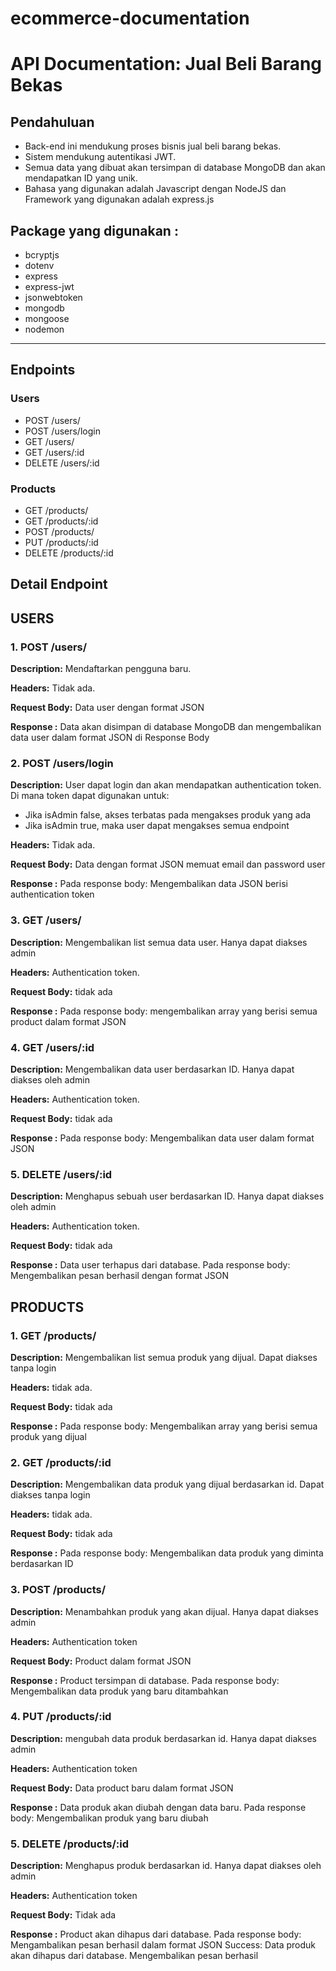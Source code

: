 # ecommerce-documentation

# API Documentation: Jual Beli Barang Bekas

## Pendahuluan
- Back-end ini mendukung proses bisnis jual beli barang bekas. 
- Sistem mendukung autentikasi JWT.
- Semua data yang dibuat akan tersimpan di database MongoDB dan akan mendapatkan ID yang unik.
- Bahasa yang digunakan adalah Javascript dengan NodeJS dan Framework yang digunakan adalah express.js

## Package yang digunakan : 
- bcryptjs
- dotenv
- express
- express-jwt
- jsonwebtoken
- mongodb
- mongoose
- nodemon

---

## Endpoints
### Users
- POST /users/
- POST /users/login
- GET /users/
- GET /users/:id
- DELETE /users/:id

### Products
- GET /products/
- GET /products/:id
- POST /products/
- PUT /products/:id
- DELETE /products/:id


## Detail Endpoint

## USERS


### 1. POST /users/
**Description:** Mendaftarkan pengguna baru.

**Headers:** Tidak ada.

**Request Body:** Data user dengan format JSON

**Response :** Data akan disimpan di database MongoDB dan mengembalikan data user dalam format JSON di Response Body

  
### 2. POST /users/login
**Description:** 
User dapat login dan akan mendapatkan authentication token. Di mana token dapat digunakan untuk:
- Jika isAdmin false, akses terbatas pada mengakses produk yang ada
- Jika isAdmin true, maka user dapat mengakses semua endpoint

**Headers:** Tidak ada.

**Request Body:** Data dengan format JSON memuat email dan password user

**Response :** Pada response body: Mengembalikan data JSON berisi authentication token 

### 3. GET /users/
**Description:** 
Mengembalikan list semua data user. Hanya dapat diakses admin

**Headers:** Authentication token.

**Request Body:**
tidak ada

**Response :** Pada response body: mengembalikan array yang berisi semua product dalam format JSON


### 4. GET /users/:id
**Description:** 
Mengembalikan data user berdasarkan ID. Hanya dapat diakses oleh admin

**Headers:** Authentication token.

**Request Body:**
tidak ada

**Response :** Pada response body: Mengembalikan data user dalam format JSON


### 5. DELETE /users/:id
**Description:** 
Menghapus sebuah user berdasarkan ID. Hanya dapat diakses oleh admin

**Headers:** Authentication token.

**Request Body:**
tidak ada

**Response :** Data user terhapus dari database. Pada response body: Mengembalikan pesan berhasil dengan format JSON

## PRODUCTS

### 1. GET /products/
**Description:** 
Mengembalikan list semua produk yang dijual. Dapat diakses tanpa login

**Headers:** tidak ada.

**Request Body:**
tidak ada

**Response :** Pada response body: Mengembalikan array yang berisi semua produk yang dijual


### 2. GET /products/:id
**Description:** 
Mengembalikan data produk yang dijual berdasarkan id. Dapat diakses tanpa login

**Headers:** tidak ada.

**Request Body:**
tidak ada

**Response :** Pada response body: Mengembalikan data produk yang diminta berdasarkan ID


### 3. POST /products/
**Description:** 
Menambahkan produk yang akan dijual. Hanya dapat diakses admin

**Headers:** 
Authentication token

**Request Body:** Product dalam format JSON

**Response :** Product tersimpan di database. Pada response body: Mengembalikan data produk yang baru ditambahkan

### 4. PUT /products/:id
**Description:** 
mengubah data produk berdasarkan id. Hanya dapat diakses admin

**Headers:** 
Authentication token

**Request Body:** Data product baru dalam format JSON

**Response :** Data produk akan diubah dengan data baru. Pada response body: Mengembalikan produk yang baru diubah

### 5. DELETE /products/:id
**Description:** 
Menghapus produk berdasarkan id. Hanya dapat diakses oleh admin

**Headers:** 
Authentication token

**Request Body:** Tidak ada

**Response :** Product akan dihapus dari database. Pada response body: Mengambalikan pesan berhasil dalam format JSON
Success: Data produk akan dihapus dari database. Mengembalikan pesan berhasil
